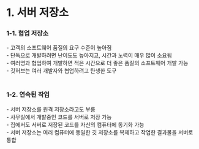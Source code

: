 <h1>1. 서버 저장소</h1>
<h3>1-1. 협업 저장소</h3>
- 고객의 소프트웨어 품질의 요구 수준이 높아짐<br>
- 단독으로 개발하려면 난이도도 높아지고, 시간과 노력이 매우 많이 소요됨<br>
- 여러명과 협업하여 개발하면 적은 시간으로 더 좋은 품질의 소프트웨어 개발 가능<br>
- 깃허브는 여러 개발자와 협업하려고 탄생한 도구<br>
<br>
<h3>1-2. 연속된 작업</h3>
- 서버 저장소를 원격 저장소라고도 부름<br>
- 사무실에서 개발중인 코드를 서버로 저장 가능<br>
- 집에서도 서버로 저장된 코드를 자신의 컴퓨터에 동기화 가능<br>
- 서버 저장소는 여러 컴퓨터에 동일한 깃 저장소를 복제하고 작업한 결과물을 서버로 통합<br>
<br>
